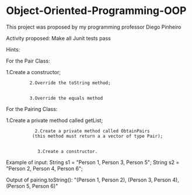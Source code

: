 # Object-Oriented-Programming-OOP

This project was proposed by my programming professor Diego Pinheiro

Activity proposed: Make all Junit tests pass

Hints:

For the Pair Class:

1.Create a constructor;


		     2.Override the toString method;
		     
		     
		     3.Override the equals method

For the Pairing Class:

1.Create a private method called getList;


		       2.Create a private method called ObtainPairs
			  (this method must return a a vector of type Pair);
			  
			  
		        3.Create a constructor.
			  
Example of input:
String s1 = "Person 1, Person 3, Person 5";
String s2 = "Person 2, Person 4, Person 6";

Output of pairing.toString(): 
"(Person 1, Person 2), (Person 3, Person 4), (Person 5, Person
6)"

